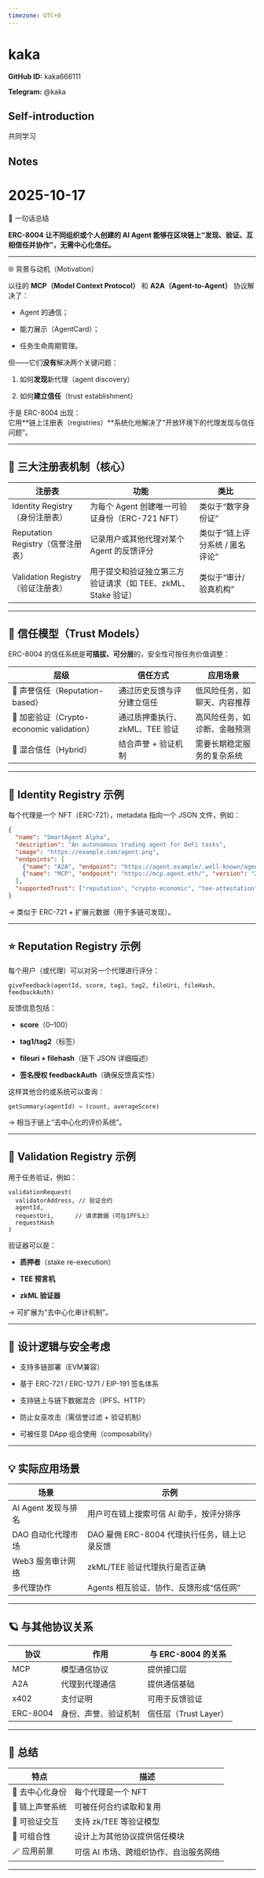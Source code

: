 ```yaml
---
timezone: UTC+8
---
```


# kaka

**GitHub ID:** kaka666111

**Telegram:** @kaka

## Self-introduction

共同学习

## Notes

<!-- Content_START -->
# 2025-10-17
<!-- DAILY_CHECKIN_2025-10-17_START -->
🧩 一句话总结

**ERC-8004 让不同组织或个人创建的 AI Agent 能够在区块链上“发现、验证、互相信任并协作”，无需中心化信任。**

* * *

🌐 背景与动机（Motivation）

以往的 **MCP（Model Context Protocol）** 和 **A2A（Agent-to-Agent）** 协议解决了：

-   Agent 的通信；
    
-   能力展示（AgentCard）；
    
-   任务生命周期管理。
    

但——它们**没有**解决两个关键问题：

1.  如何**发现**新代理（agent discovery）
    
2.  如何**建立信任**（trust establishment）
    

于是 ERC-8004 出现：  
它用\*\*链上注册表（registries）\*\*系统化地解决了“开放环境下的代理发现与信任问题”。

* * *

## 🧱 三大注册表机制（核心）

| 注册表 | 功能 | 类比 |
| --- | --- | --- |
| Identity Registry（身份注册表） | 为每个 Agent 创建唯一可验证身份（ERC-721 NFT） | 类似于“数字身份证” |
| Reputation Registry（信誉注册表） | 记录用户或其他代理对某个 Agent 的反馈评分 | 类似于“链上评分系统 / 匿名评论” |
| Validation Registry（验证注册表） | 用于提交和验证独立第三方验证请求（如 TEE、zkML、Stake 验证） | 类似于“审计/验真机构” |

* * *

## 🧬 信任模型（Trust Models）

ERC-8004 的信任系统是**可插拔、可分层**的，安全性可按任务价值调整：

| 层级 | 信任方式 | 应用场景 |
| --- | --- | --- |
| 🔹 声誉信任（Reputation-based） | 通过历史反馈与评分建立信任 | 低风险任务，如聊天、内容推荐 |
| 🔸 加密验证（Crypto-economic validation） | 通过质押重执行、zkML、TEE 验证 | 高风险任务，如诊断、金融预测 |
| 🔹 混合信任（Hybrid） | 结合声誉 + 验证机制 | 需要长期稳定服务的复杂系统 |

* * *

## 🧩 Identity Registry 示例

每个代理是一个 NFT（ERC-721），metadata 指向一个 JSON 文件，例如：

```json
{
  "name": "SmartAgent Alpha",
  "description": "An autonomous trading agent for DeFi tasks",
  "image": "https://example.com/agent.png",
  "endpoints": [
    {"name": "A2A", "endpoint": "https://agent.example/.well-known/agent-card.json"},
    {"name": "MCP", "endpoint": "https://mcp.agent.eth/", "version": "2025-06-18"}
  ],
  "supportedTrust": ["reputation", "crypto-economic", "tee-attestation"]
}
```

→ 类似于 ERC-721 + 扩展元数据（用于多链可发现）。

* * *

## ⭐ Reputation Registry 示例

每个用户（或代理）可以对另一个代理进行评分：

```solidity
giveFeedback(agentId, score, tag1, tag2, fileUri, fileHash, feedbackAuth)
```

反馈信息包括：

-   **score**（0–100）
    
-   **tag1/tag2**（标签）
    
-   **fileuri + filehash**（链下 JSON 详细描述）
    
-   **签名授权 feedbackAuth**（确保反馈真实性）
    

这样其他合约或系统可以查询：

```solidity
getSummary(agentId) → (count, averageScore)
```

→ 相当于链上“去中心化的评价系统”。

* * *

## 🧠 Validation Registry 示例

用于任务验证，例如：

```solidity
validationRequest(
  validatorAddress, // 验证合约
  agentId,
  requestUri,      // 请求数据（可在IPFS上）
  requestHash
)
```

验证器可以是：

-   **质押者**（stake re-execution）
    
-   **TEE 预言机**
    
-   **zkML 验证器**
    

→ 可扩展为“去中心化审计机制”。

* * *

## 🧩 设计逻辑与安全考虑

-   支持多链部署（EVM兼容）
    
-   基于 ERC-721 / ERC-1271 / EIP-191 签名体系
    
-   支持链上与链下数据混合（IPFS、HTTP）
    
-   防止女巫攻击（需信誉过滤 + 验证机制）
    
-   可被任意 DApp 组合使用（composability）
    

* * *

## 💡 实际应用场景

| 场景 | 示例 |
| --- | --- |
| AI Agent 发现与排名 | 用户可在链上搜索可信 AI 助手，按评分排序 |
| DAO 自动化代理市场 | DAO 雇佣 ERC-8004 代理执行任务，链上记录反馈 |
| Web3 服务审计网络 | zkML/TEE 验证代理执行是否正确 |
| 多代理协作 | Agents 相互验证、协作、反馈形成“信任网” |

* * *

## 🪐 与其他协议关系

| 协议 | 作用 | 与 ERC-8004 的关系 |
| --- | --- | --- |
| MCP | 模型通信协议 | 提供接口层 |
| A2A | 代理到代理通信 | 提供通信基础 |
| x402 | 支付证明 | 可用于反馈验证 |
| ERC-8004 | 身份、声誉、验证机制 | 信任层（Trust Layer） |

* * *

## 🧭 总结

| 特点 | 描述 |
| --- | --- |
| 🔗 去中心化身份 | 每个代理是一个 NFT |
| 💬 链上声誉系统 | 可被任何合约读取和复用 |
| 🧾 可验证交互 | 支持 zk/TEE 等验证模型 |
| 🧰 可组合性 | 设计上为其他协议提供信任模块 |
| 🪄 应用前景 | 可信 AI 市场、跨组织协作、自治服务网络 |

* * *
<!-- DAILY_CHECKIN_2025-10-17_END -->
<!-- Content_END -->
